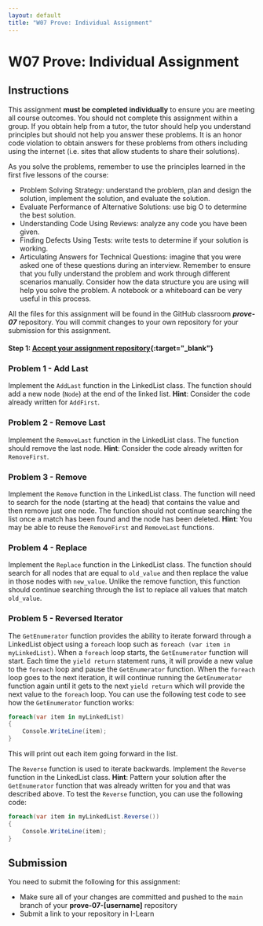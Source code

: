 ```yaml
---
layout: default
title: "W07 Prove: Individual Assignment"
---
```


# W07 Prove: Individual Assignment
## Instructions
This assignment **must be completed individually** to ensure you are meeting all course outcomes. You should not complete this assignment within a group. If you obtain help from a tutor, the tutor should help you understand principles but should not help you answer these problems. It is an honor code violation to obtain answers for these problems from others including using the internet (i.e. sites that allow students to share their solutions).

As you solve the problems, remember to use the principles learned in the first five lessons of the course:
* Problem Solving Strategy: understand the problem, plan and design the solution, implement the solution, and evaluate the solution.
* Evaluate Performance of Alternative Solutions: use big O to determine the best solution.
* Understanding Code Using Reviews: analyze any code you have been given.
* Finding Defects Using Tests: write tests to determine if your solution is working.
* Articulating Answers for Technical Questions: imagine that you were asked one of these questions during an interview. Remember to ensure that you fully understand the problem and work through different scenarios manually. Consider how the data structure you are using will help you solve the problem. A notebook or a whiteboard can be very useful in this process.

All the files for this assignment will be found in the GitHub classroom ***prove-07*** repository. You will commit changes to your own repository for your submission for this assignment.

#### Step 1: [Accept your assignment repository](prove-classroom){:target="_blank"}

### Problem 1 - Add Last
Implement the `AddLast` function in the LinkedList class. The function should add a new node (`Node`) at the end of the linked list. **Hint**: Consider the code already written for `AddFirst`.

### Problem 2 - Remove Last
Implement the `RemoveLast` function in the LinkedList class. The function should remove the last node. **Hint**: Consider the code already written for `RemoveFirst`.

### Problem 3 - Remove
Implement the `Remove` function in the LinkedList class. The function will need to search for the node (starting at the head) that contains the value and then remove just one node. The function should not continue searching the list once a match has been found and the node has been deleted. **Hint**: You may be able to reuse the `RemoveFirst` and `RemoveLast` functions.

### Problem 4 - Replace
Implement the `Replace` function in the LinkedList class. The function should search for all nodes that are equal to `old_value` and then replace the value in those nodes with `new_value`. Unlike the remove function, this function should continue searching through the list to replace all values that match `old_value`.

### Problem 5 - Reversed Iterator
The `GetEnumerator` function provides the ability to iterate forward through a LinkedList object using a `foreach` loop such as `foreach (var item in myLinkedList)`. When a `foreach` loop starts, the `GetEnumerator` function will start. Each time the `yield return` statement runs, it will provide a new value to the `foreach` loop and pause the `GetEnumerator` function. When the `foreach` loop goes to the next iteration, it will continue running the `GetEnumerator` function again until it gets to the next `yield return` which will provide the next value to the `foreach` loop. You can use the following test code to see how the `GetEnumerator` function works:

```csharp
foreach(var item in myLinkedList)
{
    Console.WriteLine(item);
}
```

This will print out each item going forward in the list.

The `Reverse` function is used to iterate backwards. Implement the `Reverse` function in the LinkedList class. **Hint**: Pattern your solution after the `GetEnumerator` function that was already written for you and that was described above. To test the `Reverse` function, you can use the following code:

```csharp
foreach(var item in myLinkedList.Reverse())
{
    Console.WriteLine(item);
}
```

## Submission
You need to submit the following for this assignment:
* Make sure all of your changes are committed and pushed to the `main` branch of your **prove-07-[username]** repository
* Submit a link to your repository in I-Learn
